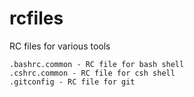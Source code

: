 # rcfiles
RC files for various tools

    .bashrc.common - RC file for bash shell
    .cshrc.common - RC file for csh shell
    .gitconfig - RC file for git


